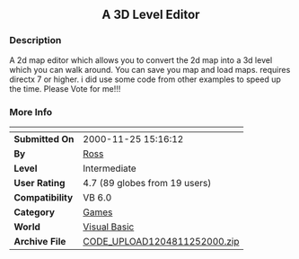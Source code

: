 ﻿<div align="center">

## A 3D Level Editor


</div>

### Description

A 2d map editor which allows you to convert the 2d map into a 3d level which you can walk around. You can save you map and load maps. requires directx 7 or higher. i did use some code from other examples to speed up the time. Please Vote for me!!!
 
### More Info
 


<span>             |<span>
---                |---
**Submitted On**   |2000-11-25 15:16:12
**By**             |[Ross](https://github.com/Planet-Source-Code/PSCIndex/blob/master/ByAuthor/ross.md)
**Level**          |Intermediate
**User Rating**    |4.7 (89 globes from 19 users)
**Compatibility**  |VB 6\.0
**Category**       |[Games](https://github.com/Planet-Source-Code/PSCIndex/blob/master/ByCategory/games__1-38.md)
**World**          |[Visual Basic](https://github.com/Planet-Source-Code/PSCIndex/blob/master/ByWorld/visual-basic.md)
**Archive File**   |[CODE\_UPLOAD1204811252000\.zip](https://github.com/Planet-Source-Code/ross-a-3d-level-editor__1-13056/archive/master.zip)








